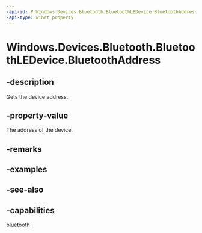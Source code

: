 ----api-id: P:Windows.Devices.Bluetooth.BluetoothLEDevice.BluetoothAddress
-api-type: winrt property
---<!-- Property syntaxpublic ulong BluetoothAddress { get; }--># Windows.Devices.Bluetooth.BluetoothLEDevice.BluetoothAddress## -descriptionGets the device address.## -property-valueThe address of the device.## -remarks## -examples## -see-also## -capabilitiesbluetooth